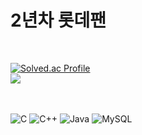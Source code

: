 
<h1><b>2년차 롯데팬</b></h1> <br/>

<!--![My Image](https://github.com/user-attachments/assets/76522555-55ae-45e7-97fb-52d5ce31a382) <br/><br/></br></br> -->

[![Solved.ac Profile](http://mazassumnida.wtf/api/v2/generate_badge?boj=hangyeol0315)](https://solved.ac/hangyeol0315/)
<br>
<img src="https://github-readme-stats.vercel.app/api/top-langs/?username=leegunwoooo&layout=compact&bg_color=180,000000,00000000&title_color=ffffff&text_color=ffffff"
           />
<!--![Anurag's GitHub stats](https://github-readme-stats.vercel.app/api?username=Hgyeol&show_icons=true&theme=radical)-->

<br/><br/>
![C](https://img.shields.io/badge/C-A8B9CC?style=for-the-badge&logo=c&logoColor=white)
![C++](https://img.shields.io/badge/C++-00599C?style=for-the-badge&logo=cplusplus&logoColor=white)
![Java](https://img.shields.io/badge/Java-007396?style=for-the-badge&logo=java&logoColor=white)
![MySQL](https://img.shields.io/badge/MySQL-4479A1?style=for-the-badge&logo=mysql&logoColor=white)
<!--
**Hgyeol/Hgyeol** is a ✨ _special_ ✨ repository because its `README.md` (this file) appears on your GitHub profile.

Here are some ideas to get you started:

- 🔭 I’m currently working on ...
- 🌱 I’m currently learning ...
- 👯 I’m looking to collaborate on ...
- 🤔 I’m looking for help with ...
- 💬 Ask me about ...
- 📫 How to reach me: ...
- 😄 Pronouns: ...
- ⚡ Fun fact: ...
-->
